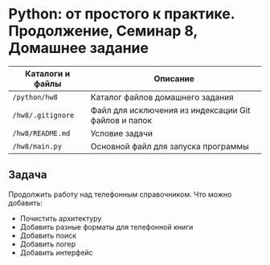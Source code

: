 # Python: от простого к практике. Продолжение, Семинар 8, Домашнее задание

Каталоги и файлы         | Описание
-------------------------|-----------------------------------------------------
`/python/hw8`            | Каталог файлов домашнего задания
`/hw8/.gitignore`        | Файл для исключения из индексации Git файлов и папок
`/hw8/README.md`         | Условие задачи
`/hw8/main.py`           | Oсновной файл для запуска программы

## Задача

Продолжить работу над телефонным справочником.
Что можно добавить:
- Почистить архитектуру
- Добавить разные форматы для телефонной книги
- Добавить поиск
- Добавить логер
- Добавить интерфейс

